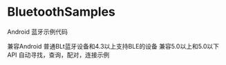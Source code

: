 # BluetoothSamples
Android 蓝牙示例代码

兼容Android 普通BLt蓝牙设备和4.3以上支持BLE的设备
兼容5.0以上和5.0以下API
自动寻找，查询，配对，连接示例
